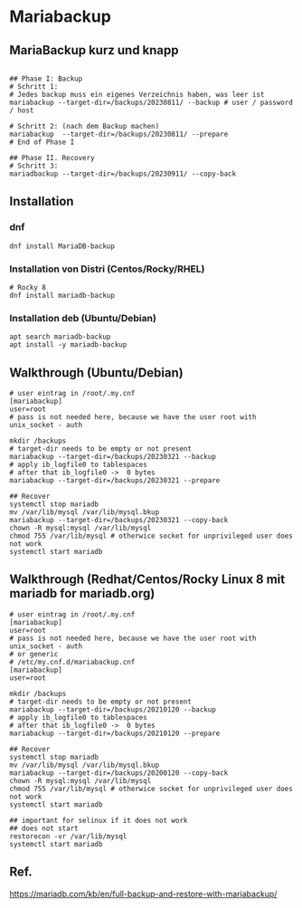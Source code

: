 # Mariabackup 

## MariaBackup kurz und knapp 

```

## Phase I: Backup
# Schritt 1:
# Jedes backup muss ein eigenes Verzeichnis haben, was leer ist
mariabackup --target-dir=/backups/20230811/ --backup # user / password / host 

# Schritt 2: (nach dem Backup machen)
mariabackup  --target-dir=/backups/20230811/ --prepare
# End of Phase I

## Phase II. Recovery
# Schritt 3: 
mariadbackup --target-dir=/backups/20230911/ --copy-back
```


## Installation 

### dnf 
```
dnf install MariaDB-backup 
```

### Installation von Distri (Centos/Rocky/RHEL)

```
# Rocky 8 
dnf install mariadb-backup 
```

### Installation deb (Ubuntu/Debian) 

```
apt search mariadb-backup 
apt install -y mariadb-backup 
```

## Walkthrough (Ubuntu/Debian)

```
# user eintrag in /root/.my.cnf
[mariabackup]
user=root 
# pass is not needed here, because we have the user root with unix_socket - auth 

mkdir /backups 
# target-dir needs to be empty or not present 
mariabackup --target-dir=/backups/20230321 --backup 
# apply ib_logfile0 to tablespaces 
# after that ib_logfile0 ->  0 bytes 
mariabackup --target-dir=/backups/20230321 --prepare 

## Recover 
systemctl stop mariadb 
mv /var/lib/mysql /var/lib/mysql.bkup 
mariabackup --target-dir=/backups/20230321 --copy-back 
chown -R mysql:mysql /var/lib/mysql
chmod 755 /var/lib/mysql # otherwice socket for unprivileged user does not work
systemctl start mariadb 
```

## Walkthrough (Redhat/Centos/Rocky Linux 8 mit mariadb for mariadb.org)

```
# user eintrag in /root/.my.cnf
[mariabackup]
user=root 
# pass is not needed here, because we have the user root with unix_socket - auth 
# or generic 
# /etc/my.cnf.d/mariabackup.cnf
[mariabackup]
user=root

mkdir /backups 
# target-dir needs to be empty or not present 
mariabackup --target-dir=/backups/20210120 --backup 
# apply ib_logfile0 to tablespaces 
# after that ib_logfile0 ->  0 bytes 
mariabackup --target-dir=/backups/20210120 --prepare 

## Recover 
systemctl stop mariadb 
mv /var/lib/mysql /var/lib/mysql.bkup 
mariabackup --target-dir=/backups/20200120 --copy-back 
chown -R mysql:mysql /var/lib/mysql
chmod 755 /var/lib/mysql # otherwice socket for unprivileged user does not work
systemctl start mariadb 

## important for selinux if it does not work 
## does not start
restorecon -vr /var/lib/mysql 
systemctl start mariadb 
```



## Ref. 
https://mariadb.com/kb/en/full-backup-and-restore-with-mariabackup/
